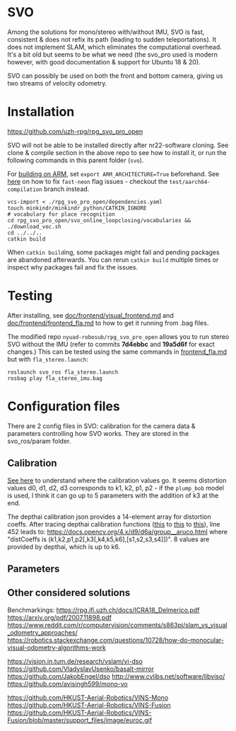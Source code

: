 # SVO
Among the solutions for mono/stereo with/without IMU, SVO is fast, consistent & does not refix its path (leading to sudden teleportations). It does not implement SLAM, which eliminates the computational overhead. It's a bit old but seems to be what we need (the svo_pro used is modern however, with good documentation & support for Ubuntu 18 & 20).

SVO can possibly be used on both the front and bottom camera, giving us two streams of velocity odometry.

# Installation
https://github.com/uzh-rpg/rpg_svo_pro_open

SVO will not be able to be installed directly after nr22-software cloning. See clone & compile section in the above repo to see how to install it, or run the following commands in this parent folder (`svo`).

For [building on ARM](https://github.com/uzh-rpg/rpg_svo/wiki/Installation:-General-for-ARM-processors), set `export ARM_ARCHITECTURE=True` beforehand. See [here](https://github.com/uzh-rpg/rpg_svo_pro_open/issues/9#issuecomment-954076175) on how to fix `fast-neon` flag issues - checkout the `test/aarch64-compilation` branch instead.

```
vcs-import < ./rpg_svo_pro_open/dependencies.yaml
touch minkindr/minkindr_python/CATKIN_IGNORE
# vocabulary for place recognition
cd rpg_svo_pro_open/svo_online_loopclosing/vocabularies && ./download_voc.sh
cd ../../..
catkin build
```

When `catkin build`ing, some packages might fail and pending packages are abandoned afterwards. You can rerun `catkin build` multiple times or inspect why packages fail and fix the issues.

# Testing
After installing, see [doc/frontend/visual_frontend.md](https://github.com/uzh-rpg/rpg_svo_pro_open/blob/master/doc/frontend/visual_frontend.md) and [doc/frontend/frontend_fla.md](https://github.com/uzh-rpg/rpg_svo_pro_open/blob/master/doc/frontend/frontend_fla.md) to how to get it running from .bag files.

The modified repo `nyuad-robosub/rpg_svo_pro_open` allows you to run stereo SVO without the IMU (refer to commits **7d4ebbc** and **19a5d6f** for exact changes.) This can be tested using the same commands in [frontend_fla.md](https://github.com/uzh-rpg/rpg_svo_pro_open/blob/master/doc/frontend/frontend_fla.md) but with `fla_stereo.launch`:

```
roslaunch svo_ros fla_stereo.launch
rosbag play fla_stereo_imu.bag
```

# Configuration files
There are 2 config files in SVO: calibration for the camera data & parameters controlling how SVO works. They are stored in the svo_ros/param folder.

## Calibration
[See here](https://github.com/uzh-rpg/rpg_svo_pro_open/blob/master/doc/calibration.md) to understand where the calibration values go. It seems distortion values d0, d1, d2, d3 corresponds to k1, k2, p1, p2 - if the `plump_bob` model is used, I think it can go up to 5 parameters with the addition of k3 at the end.

The depthai calibration json provides a 14-element array for distortion coeffs. After tracing depthai calibration functions ([this](https://github.com/luxonis/depthai/blob/41b95a9e225562fcbb4f5815b0767afa2167d79d/calibrate.py#L525) to [this](https://github.com/luxonis/depthai/blob/41b95a9e225562fcbb4f5815b0767afa2167d79d/depthai_helpers/calibration_utils.py#L287) to [this](https://github.com/luxonis/depthai/blob/41b95a9e225562fcbb4f5815b0767afa2167d79d/depthai_helpers/calibration_utils.py#L427)), line 452 leads to: https://docs.opencv.org/4.x/d9/d6a/group__aruco.html where "distCoeffs	is (k1,k2,p1,p2[,k3[,k4,k5,k6],[s1,s2,s3,s4]])". 8 values are provided by depthai, which is up to k6.

## Parameters



## Other considered solutions
Benchmarkings:
https://rpg.ifi.uzh.ch/docs/ICRA18_Delmerico.pdf
https://arxiv.org/pdf/2007.11898.pdf
https://www.reddit.com/r/computervision/comments/s863pj/slam_vs_visual_odometry_approaches/
https://robotics.stackexchange.com/questions/10728/how-do-monocular-visual-odometry-algorithms-work

https://vision.in.tum.de/research/vslam/vi-dso
https://github.com/VladyslavUsenko/basalt-mirror
https://github.com/JakobEngel/dso
http://www.cvlibs.net/software/libviso/
https://github.com/avisingh599/mono-vo

https://github.com/HKUST-Aerial-Robotics/VINS-Mono
https://github.com/HKUST-Aerial-Robotics/VINS-Fusion
https://github.com/HKUST-Aerial-Robotics/VINS-Fusion/blob/master/support_files/image/euroc.gif
